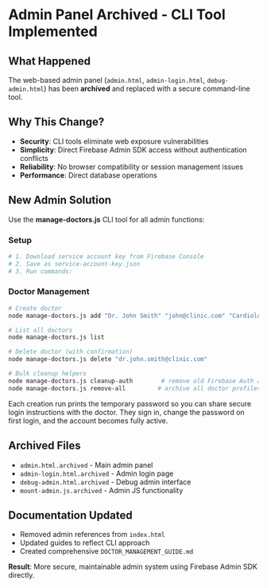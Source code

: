 # Admin Panel Archived - CLI Tool Implemented

## What Happened
The web-based admin panel (`admin.html`, `admin-login.html`, `debug-admin.html`) has been **archived** and replaced with a secure command-line tool.

## Why This Change?
- **Security**: CLI tools eliminate web exposure vulnerabilities
- **Simplicity**: Direct Firebase Admin SDK access without authentication conflicts
- **Reliability**: No browser compatibility or session management issues
- **Performance**: Direct database operations

## New Admin Solution
Use the **manage-doctors.js** CLI tool for all admin functions:

### Setup
```bash
# 1. Download service account key from Firebase Console
# 2. Save as service-account-key.json
# 3. Run commands:
```

### Doctor Management
```bash
# Create doctor
node manage-doctors.js add "Dr. John Smith" "john@clinic.com" "Cardiology"

# List all doctors  
node manage-doctors.js list

# Delete doctor (with confirmation)
node manage-doctors.js delete "dr.john.smith@clinic.com"

# Bulk cleanup helpers
node manage-doctors.js cleanup-auth        # remove old Firebase Auth accounts
node manage-doctors.js remove-all         # archive all doctor profiles (with confirmation)
```

Each creation run prints the temporary password so you can share secure login instructions with the doctor. They sign in, change the password on first login, and the account becomes fully active.

## Archived Files
- `admin.html.archived` - Main admin panel
- `admin-login.html.archived` - Admin login page  
- `debug-admin.html.archived` - Debug admin interface
- `mount-admin.js.archived` - Admin JS functionality

## Documentation Updated
- Removed admin references from `index.html`
- Updated guides to reflect CLI approach
- Created comprehensive `DOCTOR_MANAGEMENT_GUIDE.md`

**Result**: More secure, maintainable admin system using Firebase Admin SDK directly.